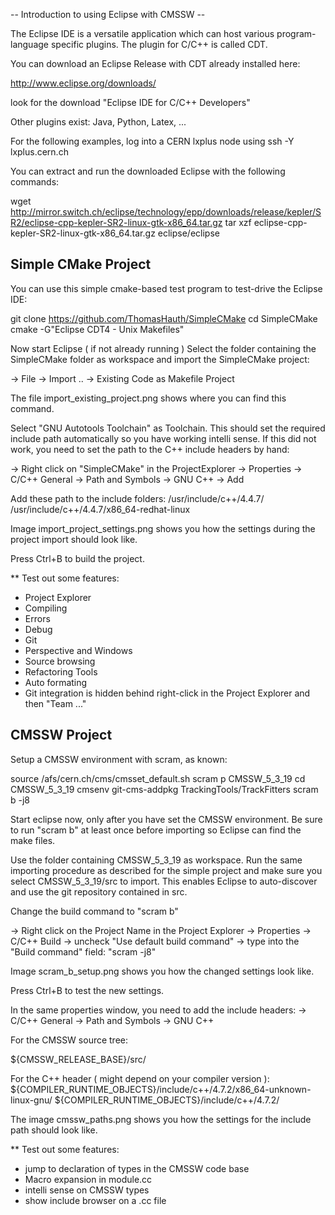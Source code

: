 -- Introduction to using Eclipse with CMSSW --

The Eclipse IDE is a versatile application which can host various 
program-language specific plugins. The plugin for C/C++ is called CDT.

You can download an Eclipse Release with CDT already installed here:

http://www.eclipse.org/downloads/

look for the download 
"Eclipse IDE for C/C++ Developers"

Other plugins exist: Java, Python, Latex, ...

For the following examples, log into a CERN lxplus node using
ssh -Y lxplus.cern.ch

You can extract and run the downloaded Eclipse with the following commands:

wget http://mirror.switch.ch/eclipse/technology/epp/downloads/release/kepler/SR2/eclipse-cpp-kepler-SR2-linux-gtk-x86_64.tar.gz
tar xzf eclipse-cpp-kepler-SR2-linux-gtk-x86_64.tar.gz
eclipse/eclipse

## Simple CMake Project

You can use this simple cmake-based test program to test-drive the Eclipse IDE:

git clone https://github.com/ThomasHauth/SimpleCMake
cd SimpleCMake
cmake -G"Eclipse CDT4 - Unix Makefiles"

Now start Eclipse ( if not already running )
Select the folder containing the SimpleCMake folder as workspace
and import the SimpleCMake project:

-> File -> Import .. -> Existing Code as Makefile Project

The file import_existing_project.png shows where you can find this command.

Select "GNU Autotools Toolchain" as Toolchain. This should set the 
required include path automatically so you have working intelli sense.
If this did not work, you need to set the path to the C++ 
include headers by hand:

-> Right click on "SimpleCMake" in the ProjectExplorer
   -> Properties
     -> C/C++ General
      -> Path and Symbols
        -> GNU C++
          -> Add

Add these path to the include folders:
/usr/include/c++/4.4.7/
/usr/include/c++/4.4.7/x86_64-redhat-linux

Image import_project_settings.png shows you how the settings during
the project import should look like.

Press Ctrl+B to build the project.

** Test out some features:
- Project Explorer
- Compiling
- Errors
- Debug
- Git 
- Perspective and Windows
- Source browsing
- Refactoring Tools
- Auto formating
- Git integration is hidden behind right-click in the Project Explorer and 
  then "Team ..."

## CMSSW Project

Setup a CMSSW environment with scram, as known:

source /afs/cern.ch/cms/cmsset_default.sh
scram p CMSSW_5_3_19
cd CMSSW_5_3_19
cmsenv
git-cms-addpkg TrackingTools/TrackFitters
scram b -j8

Start eclipse now, only after you have set the CMSSW environment. Be sure to 
run "scram b" at least once before importing so Eclipse can find the make files.

Use the folder containing CMSSW_5_3_19 as workspace. Run the same importing procedure
as described for the simple project and make sure you select CMSSW_5_3_19/src to import.
This enables Eclipse to auto-discover and use the git repository contained in src.

Change the build command to "scram b"

-> Right click on the Project Name in the Project Explorer
  -> Properties
     -> C/C++ Build
        -> uncheck "Use default build command"
        -> type into the "Build command" field: "scram -j8"

Image scram_b_setup.png shows you how the changed settings look like.

Press Ctrl+B to test the new settings.

In the same properties window, you need to add the include headers:
 -> C/C++ General
  -> Path and Symbols
    -> GNU C++

For the CMSSW source tree:

${CMSSW_RELEASE_BASE}/src/

For the C++ header ( might depend on your compiler version ):
${COMPILER_RUNTIME_OBJECTS}/include/c++/4.7.2/x86_64-unknown-linux-gnu/
${COMPILER_RUNTIME_OBJECTS}/include/c++/4.7.2/

The image cmssw_paths.png shows you how the settings for the include 
path should look like.

** Test out some features:
- jump to declaration of types in the CMSSW code base
- Macro expansion in module.cc
- intelli sense on CMSSW types
- show include browser on a .cc file



